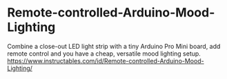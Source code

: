# Remote-controlled-Arduino-Mood-Lighting
Combine a close-out LED light strip with a tiny Arduino Pro Mini board, add remote control and you have a cheap, versatile mood lighting setup. https://www.instructables.com/id/Remote-controlled-Arduino-Mood-Lighting/
